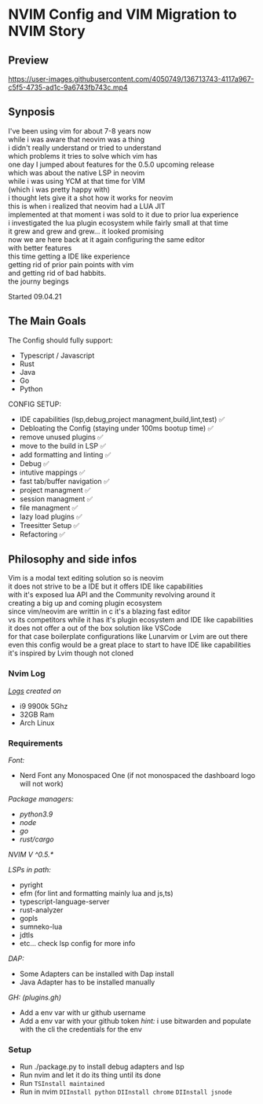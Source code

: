 # NVIM Config and VIM Migration to NVIM Story

## Preview

https://user-images.githubusercontent.com/4050749/136713743-4117a967-c5f5-4735-ad1c-9a6743fb743c.mp4


## Synposis

I've been using vim for about 7-8 years now  
while i was aware that neovim was a thing  
i didn't really understand or tried to understand  
which problems it tries to solve which vim has  
one day I jumped about features for the 0.5.0 upcoming release  
which was about the native LSP in neovim  
while i was using YCM at that time for VIM  
(which i was pretty happy with)  
i thought lets give it a shot how it works for neovim  
this is when i realized that neovim had a LUA JIT  
implemented at that moment i was sold to it due to prior lua experience  
i investigated the lua plugin ecosystem while fairly small at that time  
it grew and grew and grew... it looked promising  
now we are here back at it again configuring the same editor  
with better features  
this time getting a IDE like experience  
getting rid of prior pain points with vim  
and getting rid of bad habbits.  
the journy begings

Started 09.04.21

## The Main Goals

The Config should fully support:

- Typescript / Javascript
- Rust
- Java
- Go
- Python

CONFIG SETUP:  

- IDE capabilities (lsp,debug,project managment,build,lint,test) ✅
- Debloating the Config (staying under 100ms bootup time) ✅
- remove unused plugins ✅
- move to the build in LSP ✅
- add formatting and linting ✅
- Debug ✅
- intutive mappings ✅
- fast tab/buffer navigation ✅
- project managment ✅
- session managment ✅
- file managment ✅
- lazy load plugins ✅
- Treesitter Setup ✅
- Refactoring ✅

## Philosophy and side infos

Vim is a modal text editing solution so is neovim  
it does not strive to be a IDE but it offers IDE like capabilities  
with it's exposed lua API and the Community revolving around it  
creating a big up and coming plugin ecosystem  
since vim/neovim are writtin in c it's a blazing fast editor  
vs its competitors 
while it has it's plugin ecosystem and IDE like capabilities  
it does not offer a out of the box solution like VSCode  
for that case boilerplate configurations like Lunarvim or Lvim are out there  
even this config would be a great place to start to have IDE like capabilities  
it's inspired by Lvim though not cloned  

### Nvim Log

*[Logs](./nvim.log) created on*
- i9 9900k 5Ghz
- 32GB Ram
- Arch Linux

### Requirements

*Font:*
- Nerd Font any Monospaced One (if not monospaced the dashboard logo will not work)

*Package managers:*
- *python3.9*
- *node*
- *go*
- *rust/cargo*

*NVIM V ^0.5.\**

*LSPs in path:*
- pyright
- efm (for lint and formatting mainly lua and js,ts)
- typescript-language-server
- rust-analyzer
- gopls
- sumneko-lua
- jdtls
- etc... check lsp config for more info

*DAP:*
- Some Adapters can be installed with Dap install
- Java Adapter has to be installed manually

*GH:* _(plugins.gh)_
- Add a env var with ur github username
- Add a env var with your github token
_hint:_ i use bitwarden and populate with the cli the credentials for the env

### Setup

- Run ./package.py to install debug adapters and lsp
- Run nvim and let it do its thing until its done
- Run `TSInstall maintained`
- Run in nvim `DIInstall python` `DIInstall chrome` `DIInstall jsnode`
